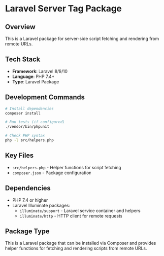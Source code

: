 # Laravel Server Tag Package

## Overview
This is a Laravel package for server-side script fetching and rendering from remote URLs.

## Tech Stack
- **Framework**: Laravel 8/9/10
- **Language**: PHP 7.4+
- **Type**: Laravel Package

## Development Commands
```bash
# Install dependencies
composer install

# Run tests (if configured)
./vendor/bin/phpunit

# Check PHP syntax
php -l src/helpers.php
```

## Key Files
- `src/helpers.php` - Helper functions for script fetching
- `composer.json` - Package configuration

## Dependencies
- PHP 7.4 or higher
- Laravel Illuminate packages:
  - `illuminate/support` - Laravel service container and helpers
  - `illuminate/http` - HTTP client for remote requests

## Package Type
This is a Laravel package that can be installed via Composer and provides helper functions for fetching and rendering scripts from remote URLs.